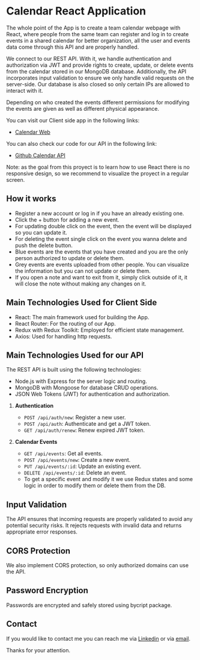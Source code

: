 # Calendar React Application
The whole point of the App is to create a team calendar webpage with React, where people from the same team can register and log in to create events in a shared calendar for better organization, all the user and events data come through this API and are properly handled. 

We connect to our REST API. With it, we handle authentication and authorization via JWT and provide rights to create, update, or delete events from the calendar stored in our MongoDB database. Additionally, the API incorporates input validation to ensure we only handle valid requests on the server-side. Our database is also closed so only certain IPs are allowed to interact with it. 

Depending on who created the events different permissions for modifying the events are given as well as different physical appearance.


You can visit our Client side app in the following links: 
- [Calendar Web](https://thriving-moonbeam-22f2bd.netlify.app)

You can also check our code for our API in the following link:
- [Github Calendar API](https://github.com/josemontano1996/backend-calendar)

Note: as the goal from this proyect is to learn how to use React there is no responsive design, so we recommend to visualize the proyect in a regular screen.

## How it works

- Register a new account or log in if you have an already existing one.
- Click the + button for adding a new event.
- For updating double click on the event, then the event will be displayed so you can update it.
- For deleting the event single click on the event you wanna delete and push the delete button.
- Blue events are the events that you have created and you are the only person authorized to update or delete them.
- Grey events are events uploaded from other people. You can visualize the information but you can not update or delete them.
- If you open a note and want to exit from it, simply click outside of it, it will close the note without making any changes on it.

## Main Technologies Used for Client Side
- React: The main framework used for building the App.
- React Router: For the routing of our App.
- Redux with Redux Toolkit: Employed for efficient state management.
- Axios: Used for handling http requests.

## Main Technologies Used for our API

The REST API is built using the following technologies:

- Node.js with Express for the server logic and routing.
- MongoDB with Mongoose for database CRUD operations.
- JSON Web Tokens (JWT) for authentication and authorization.

1. **Authentication**
   - `POST /api/auth/new`: Register a new user.
   - `POST /api/auth`: Authenticate and get a JWT token.
   - `GET /api/auth/renew`: Renew expired JWT token.

2. **Calendar Events**
   - `GET /api/events`: Get all events.
   - `POST /api/events/new`: Create a new event.
   - `PUT /api/events/:id`: Update an existing event.
   - `DELETE /api/events/:id`: Delete an event.
   -  To get a specific event and modify it we use Redux states and some logic in order to modify them or delete them from the DB.

## Input Validation

The API ensures that incoming requests are properly validated to avoid any potential security risks. It rejects requests with invalid data and returns appropriate error responses.

## CORS Protection

We also implement CORS protection, so only authorized domains can use the API.

## Password Encryption

Passwords are encrypted and safely stored using bycript package.

## Contact

If you would like to contact me you can reach me via [Linkedin](https://www.linkedin.com/in/josemanuelmontanomengual697745171/) or via [email](mailto:josemanuel1996enologia@gmail.com).

Thanks for your attention.
